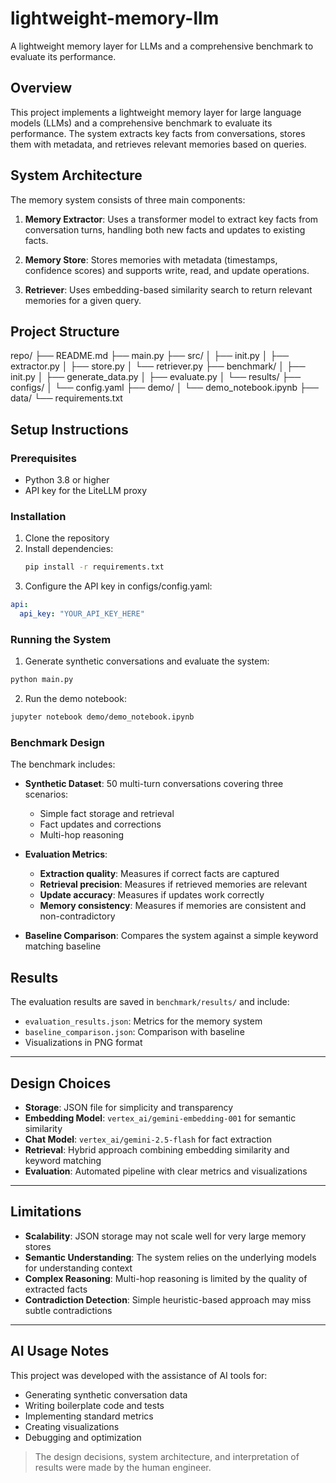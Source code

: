 # lightweight-memory-llm

A lightweight memory layer for LLMs and a comprehensive benchmark to evaluate its performance.

## Overview

This project implements a lightweight memory layer for large language models (LLMs) and a comprehensive benchmark to evaluate its performance. The system extracts key facts from conversations, stores them with metadata, and retrieves relevant memories based on queries.

## System Architecture

The memory system consists of three main components:

1. **Memory Extractor**: Uses a transformer model to extract key facts from conversation turns, handling both new facts and updates to existing facts.

2. **Memory Store**: Stores memories with metadata (timestamps, confidence scores) and supports write, read, and update operations.

3. **Retriever**: Uses embedding-based similarity search to return relevant memories for a given query.

## Project Structure

repo/
├── README.md
├── main.py
├── src/
│ ├── init.py
│ ├── extractor.py
│ ├── store.py
│ └── retriever.py
├── benchmark/
│ ├── init.py
│ ├── generate_data.py
│ ├── evaluate.py
│ └── results/
├── configs/
│ └── config.yaml
├── demo/
│ └── demo_notebook.ipynb
├── data/
└── requirements.txt

## Setup Instructions

### Prerequisites

- Python 3.8 or higher
- API key for the LiteLLM proxy

### Installation

1. Clone the repository
2. Install dependencies:
   ```bash
   pip install -r requirements.txt
   ```
3. Configure the API key in configs/config.yaml:

```yaml
api:
  api_key: "YOUR_API_KEY_HERE"
```

### Running the System

1. Generate synthetic conversations and evaluate the system:

```bash
python main.py
```

2. Run the demo notebook:

```bash
jupyter notebook demo/demo_notebook.ipynb
```

### Benchmark Design

The benchmark includes:

- **Synthetic Dataset**: 50 multi-turn conversations covering three scenarios:

  - Simple fact storage and retrieval
  - Fact updates and corrections
  - Multi-hop reasoning

- **Evaluation Metrics**:

  - **Extraction quality**: Measures if correct facts are captured
  - **Retrieval precision**: Measures if retrieved memories are relevant
  - **Update accuracy**: Measures if updates work correctly
  - **Memory consistency**: Measures if memories are consistent and non-contradictory

- **Baseline Comparison**: Compares the system against a simple keyword matching baseline

## Results

The evaluation results are saved in `benchmark/results/` and include:

- `evaluation_results.json`: Metrics for the memory system
- `baseline_comparison.json`: Comparison with baseline
- Visualizations in PNG format

---

## Design Choices

- **Storage**: JSON file for simplicity and transparency
- **Embedding Model**: `vertex_ai/gemini-embedding-001` for semantic similarity
- **Chat Model**: `vertex_ai/gemini-2.5-flash` for fact extraction
- **Retrieval**: Hybrid approach combining embedding similarity and keyword matching
- **Evaluation**: Automated pipeline with clear metrics and visualizations

---

## Limitations

- **Scalability**: JSON storage may not scale well for very large memory stores
- **Semantic Understanding**: The system relies on the underlying models for understanding context
- **Complex Reasoning**: Multi-hop reasoning is limited by the quality of extracted facts
- **Contradiction Detection**: Simple heuristic-based approach may miss subtle contradictions

---

## AI Usage Notes

This project was developed with the assistance of AI tools for:

- Generating synthetic conversation data
- Writing boilerplate code and tests
- Implementing standard metrics
- Creating visualizations
- Debugging and optimization

> The design decisions, system architecture, and interpretation of results were made by the human engineer.
